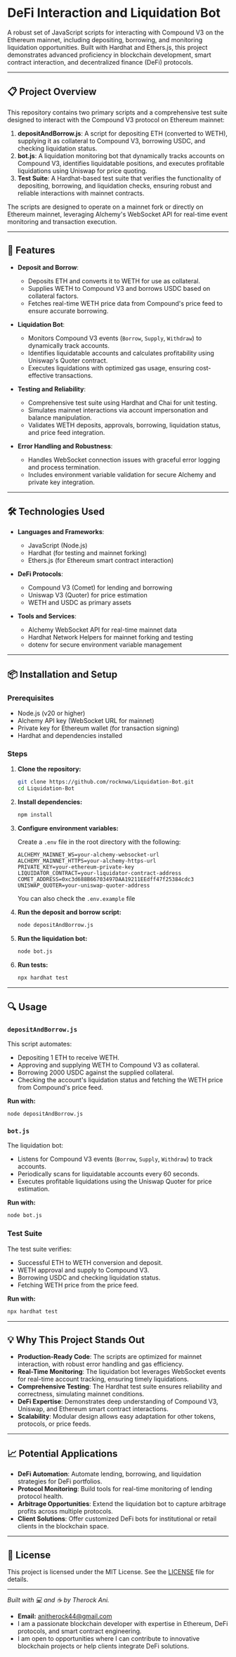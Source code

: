 # DeFi Interaction and Liquidation Bot

A robust set of JavaScript scripts for interacting with Compound V3 on the Ethereum mainnet, including depositing, borrowing, and monitoring liquidation opportunities. Built with Hardhat and Ethers.js, this project demonstrates advanced proficiency in blockchain development, smart contract interaction, and decentralized finance (DeFi) protocols.

---

## 📋 Project Overview

This repository contains two primary scripts and a comprehensive test suite designed to interact with the Compound V3 protocol on Ethereum mainnet:

1. **depositAndBorrow.js**: A script for depositing ETH (converted to WETH), supplying it as collateral to Compound V3, borrowing USDC, and checking liquidation status.
2. **bot.js**: A liquidation monitoring bot that dynamically tracks accounts on Compound V3, identifies liquidatable positions, and executes profitable liquidations using Uniswap for price quoting.
3. **Test Suite**: A Hardhat-based test suite that verifies the functionality of depositing, borrowing, and liquidation checks, ensuring robust and reliable interactions with mainnet contracts.

The scripts are designed to operate on a mainnet fork or directly on Ethereum mainnet, leveraging Alchemy's WebSocket API for real-time event monitoring and transaction execution.

---

## 🚀 Features

- **Deposit and Borrow**:
  - Deposits ETH and converts it to WETH for use as collateral.
  - Supplies WETH to Compound V3 and borrows USDC based on collateral factors.
  - Fetches real-time WETH price data from Compound's price feed to ensure accurate borrowing.

- **Liquidation Bot**:
  - Monitors Compound V3 events (`Borrow`, `Supply`, `Withdraw`) to dynamically track accounts.
  - Identifies liquidatable accounts and calculates profitability using Uniswap's Quoter contract.
  - Executes liquidations with optimized gas usage, ensuring cost-effective transactions.

- **Testing and Reliability**:
  - Comprehensive test suite using Hardhat and Chai for unit testing.
  - Simulates mainnet interactions via account impersonation and balance manipulation.
  - Validates WETH deposits, approvals, borrowing, liquidation status, and price feed integration.

- **Error Handling and Robustness**:
  - Handles WebSocket connection issues with graceful error logging and process termination.
  - Includes environment variable validation for secure Alchemy and private key integration.

---

## 🛠️ Technologies Used

- **Languages and Frameworks**:
  - JavaScript (Node.js)
  - Hardhat (for testing and mainnet forking)
  - Ethers.js (for Ethereum smart contract interaction)

- **DeFi Protocols**:
  - Compound V3 (Comet) for lending and borrowing
  - Uniswap V3 (Quoter) for price estimation
  - WETH and USDC as primary assets

- **Tools and Services**:
  - Alchemy WebSocket API for real-time mainnet data
  - Hardhat Network Helpers for mainnet forking and testing
  - dotenv for secure environment variable management

---

## 📦 Installation and Setup

### Prerequisites

- Node.js (v20 or higher)
- Alchemy API key (WebSocket URL for mainnet)
- Private key for Ethereum wallet (for transaction signing)
- Hardhat and dependencies installed

### Steps

1. **Clone the repository:**

   ```bash
   git clone https://github.com/rocknwa/Liquidation-Bot.git
   cd Liquidation-Bot
   ```

2. **Install dependencies:**

   ```bash
   npm install
   ```

3. **Configure environment variables:**

   Create a `.env` file in the root directory with the following:

   ```env
   ALCHEMY_MAINNET_WS=your-alchemy-websocket-url
   ALCHEMY_MAINNET_HTTPS=your-alchemy-https-url
   PRIVATE_KEY=your-ethereum-private-key
   LIQUIDATOR_CONTRACT=your-liquidator-contract-address
   COMET_ADDRESS=0xc3d688B66703497DAA19211EEdff47f25384cdc3
   UNISWAP_QUOTER=your-uniswap-quoter-address
   ```

   You can also check the `.env.example` file

4. **Run the deposit and borrow script:**

   ```bash
   node depositAndBorrow.js
   ```

5. **Run the liquidation bot:**

   ```bash
   node bot.js
   ```

6. **Run tests:**

   ```bash
   npx hardhat test
   ```

---

## 🔍 Usage

### `depositAndBorrow.js`

This script automates:

- Depositing 1 ETH to receive WETH.
- Approving and supplying WETH to Compound V3 as collateral.
- Borrowing 2000 USDC against the supplied collateral.
- Checking the account's liquidation status and fetching the WETH price from Compound's price feed.

**Run with:**

```bash
node depositAndBorrow.js
```

### `bot.js`

The liquidation bot:

- Listens for Compound V3 events (`Borrow`, `Supply`, `Withdraw`) to track accounts.
- Periodically scans for liquidatable accounts every 60 seconds.
- Executes profitable liquidations using the Uniswap Quoter for price estimation.

**Run with:**

```bash
node bot.js
```

### Test Suite

The test suite verifies:

- Successful ETH to WETH conversion and deposit.
- WETH approval and supply to Compound V3.
- Borrowing USDC and checking liquidation status.
- Fetching WETH price from the price feed.

**Run with:**

```bash
npx hardhat test
```

---

## 💡 Why This Project Stands Out

- **Production-Ready Code**: The scripts are optimized for mainnet interaction, with robust error handling and gas efficiency.
- **Real-Time Monitoring**: The liquidation bot leverages WebSocket events for real-time account tracking, ensuring timely liquidations.
- **Comprehensive Testing**: The Hardhat test suite ensures reliability and correctness, simulating mainnet conditions.
- **DeFi Expertise**: Demonstrates deep understanding of Compound V3, Uniswap, and Ethereum smart contract interactions.
- **Scalability**: Modular design allows easy adaptation for other tokens, protocols, or price feeds.

---

## 📈 Potential Applications

- **DeFi Automation**: Automate lending, borrowing, and liquidation strategies for DeFi portfolios.
- **Protocol Monitoring**: Build tools for real-time monitoring of lending protocol health.
- **Arbitrage Opportunities**: Extend the liquidation bot to capture arbitrage profits across multiple protocols.
- **Client Solutions**: Offer customized DeFi bots for institutional or retail clients in the blockchain space.


---

## 📜 License

This project is licensed under the MIT License. See the [LICENSE](LICENSE) file for details.

---

_Built with 💻 and ☕ by Therock Ani._
- **Email:** anitherock44@gmail.com
- I am a passionate blockchain developer with expertise in Ethereum, DeFi protocols, and smart contract engineering.
- I am open to opportunities where I can contribute to innovative blockchain projects or help clients integrate DeFi solutions.
